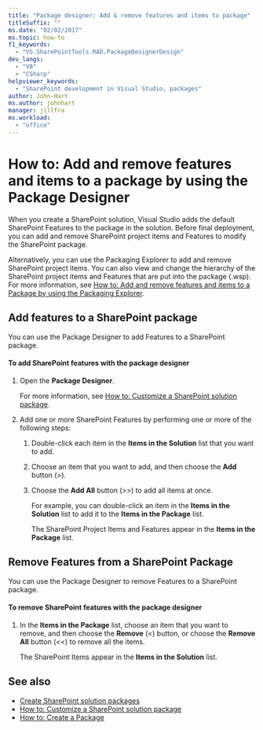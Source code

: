 ```yaml
---
title: "Package designer: Add & remove features and items to package"
titleSuffix: ""
ms.date: "02/02/2017"
ms.topic: how-to
f1_keywords:
  - "VS.SharePointTools.RAD.PackageDesignerDesign"
dev_langs:
  - "VB"
  - "CSharp"
helpviewer_keywords:
  - "SharePoint development in Visual Studio, packages"
author: John-Hart
ms.author: johnhart
manager: jillfra
ms.workload:
  - "office"
---
```

# How to: Add and remove features and items to a package by using the Package Designer
  When you create a SharePoint solution, Visual Studio adds the default SharePoint Features to the package in the solution. Before final deployment, you can add and remove SharePoint project items and Features to modify the SharePoint package.

 Alternatively, you can use the Packaging Explorer to add and remove SharePoint project items. You can also view and change the hierarchy of the SharePoint project items and Features that are put into the package (.wsp). For more information, see [How to: Add and remove features and items to a Package by using the Packaging Explorer](../sharepoint/how-to-add-and-remove-features-and-items-to-a-package-by-using-the-packaging-explorer.md).

## Add features to a SharePoint package
 You can use the Package Designer to add Features to a SharePoint package.

#### To add SharePoint features with the package designer

1. Open the **Package Designer**.

    For more information, see [How to: Customize a SharePoint solution package](../sharepoint/how-to-customize-a-sharepoint-solution-package.md).

2. Add one or more SharePoint Features by performing one or more of the following steps:

   1. Double-click each item in the **Items in the Solution** list that you want to add.

   2. Choose an item that you want to add, and then choose the **Add** button (>).

   3. Choose the **Add All** button (>>) to add all items at once.

      For example, you can double-click an item in the **Items in the Solution** list to add it to the **Items in the Package** list.

      The SharePoint Project Items and Features appear in the **Items in the Package** list.

## Remove Features from a SharePoint Package
 You can use the Package Designer to remove Features to a SharePoint package.

#### To remove SharePoint features with the package designer

1. In the **Items in the Package** list, choose an item that you want to remove, and then choose the **Remove** (<) button, or choose the **Remove All** button (<<) to remove all the items.

     The SharePoint Items appear in the **Items in the Solution** list.

## See also
- [Create SharePoint solution packages](../sharepoint/creating-sharepoint-solution-packages.md)
- [How to: Customize a SharePoint solution package](../sharepoint/how-to-customize-a-sharepoint-solution-package.md)
- [How to: Create a Package](https://msdn.microsoft.com/b24be45c-e91d-49bb-afb0-7b265404214b)
